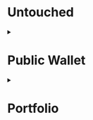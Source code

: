 # Untouched  



<details>
  <summary><h1>Public Wallet</h1></summary> 
  <br>
  - [ ] - Generate a Qr Code  
  - [ ] - Add the credentials required for the qr code  
  - [ ] - Generate Dynamic links for creation and updation of the data 
</details>
<details>
  <summary><h1>Portfolio</h1></summary>  
  - [ ] - Make a Gradient color changing smoke in the background  
  - [ ] - Add a transparent card over to it transparency - 80%  
</details?
